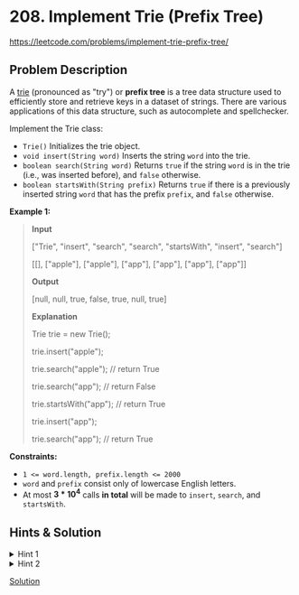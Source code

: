 # 208. Implement Trie (Prefix Tree)
https://leetcode.com/problems/implement-trie-prefix-tree/
## Problem Description
A [trie](https://en.wikipedia.org/wiki/Trie) (pronounced as "try") or **prefix tree** is a tree data structure used to efficiently store and retrieve keys in a dataset of strings. There are various applications of this data structure, such as autocomplete and spellchecker.

Implement the Trie class:

- `Trie()` Initializes the trie object.
- `void insert(String word)` Inserts the string `word` into the trie.
- `boolean search(String word)` Returns `true` if the string `word` is in the trie (i.e., was inserted before), and `false` otherwise.
- `boolean startsWith(String prefix)` Returns `true` if there is a previously inserted string `word` that has the prefix `prefix`, and `false` otherwise.
 

**Example 1:**

>**Input**
>
>["Trie", "insert", "search", "search", "startsWith", "insert", "search"]
>
>[[], ["apple"], ["apple"], ["app"], ["app"], ["app"], ["app"]]
>
>**Output**
>
>[null, null, true, false, true, null, true]
>
>**Explanation**
>
>Trie trie = new Trie();
>
>trie.insert("apple");
>
>trie.search("apple");   // return True
>
>trie.search("app");     // return False
>
>trie.startsWith("app"); // return True
>
>trie.insert("app");
>
>trie.search("app");     // return True
 

**Constraints:**

- `1 <= word.length, prefix.length <= 2000`
- `word` and `prefix` consist only of lowercase English letters.
- At most $\mathbf{3*10^4}$ calls **in total** will be made to `insert`, `search`, and `startsWith`.

## Hints & Solution

<details>
 <summary>Hint 1</summary>
 Each character can have different characters following after it.
</details>
<details>
 <summary>Hint 2</summary>
 How do we know if it's the end of the word?
</details>

[Solution](208.py)
